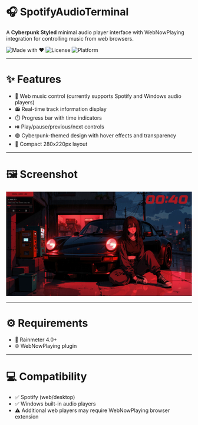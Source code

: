 # 🎧 SpotifyAudioTerminal
A **Cyberpunk Styled** minimal audio player interface with WebNowPlaying integration for controlling music from web browsers.

![Made with ❤️](https://img.shields.io/badge/Made%20with-%E2%9D%A4-red?style=flat-square)
![License](https://img.shields.io/github/license/Jaga266/SpotifyAudioTerminal?style=flat-square)
![Platform](https://img.shields.io/badge/Platform-Windows-blue?style=flat-square)

---

# ✨ Features

- 🎵 Web music control (currently supports Spotify and Windows audio players)
- 📻 Real-time track information display
- ⏱️ Progress bar with time indicators
- ⏯️ Play/pause/previous/next controls
- 🟣 Cyberpunk-themed design with hover effects and transparency
- 📐 Compact 280x220px layout

---

# 🖼️ Screenshot

![Screenshot 1](assets/screenshot.png)

---

# ⚙️ Requirements

- 💾 Rainmeter 4.0+
- 🌐 WebNowPlaying plugin

---

# 💻 Compatibility

- ✅ Spotify (web/desktop)
- ✅ Windows built-in audio players
- ⚠️ Additional web players may require WebNowPlaying browser extension
